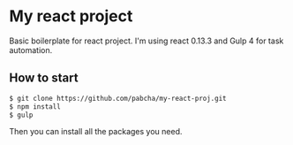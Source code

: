 # My react project
Basic boilerplate for react project. I'm using react 0.13.3 and Gulp 4 for task automation.

## How to start
```sh
$ git clone https://github.com/pabcha/my-react-proj.git
$ npm install
$ gulp
```
Then you can install all the packages you need.